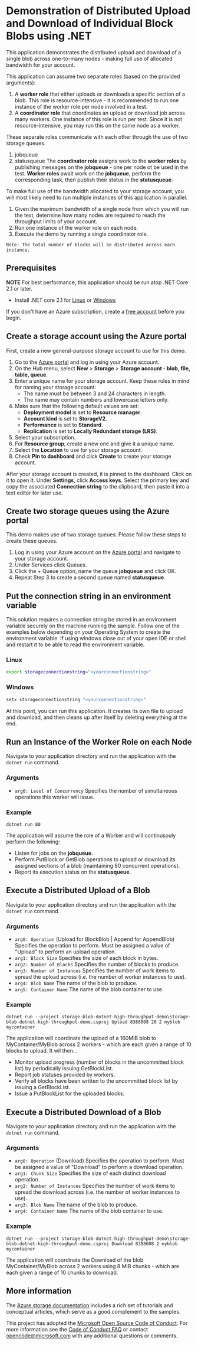 # Demonstration of Distributed Upload and Download of Individual Block Blobs using .NET

This application demonstrates the distributed upload and download of a single blob across one-to-many nodes - making
full use of allocated bandwidth for your account.

This application can assume two separate roles (based on the provided arguments):
1. A **worker role** that either uploads or downloads a specific section of a blob.
This role is resource-intensive - it is recommended to run one instance of the worker role per node involved in a test.
2. A **coordinator role** that coordinates an upload or download job across many workers.
One instance of this role is run per test.  Since it is not resource-intensive, you may run this on the same node as a worker.

These separate roles communicate with each other through the use of two storage queues.
1. jobqueue
2. statusqueue
The **coordinator role** assigns work to the **worker roles** by publishing messages on the **jobqueue** - one per node ot be used in the test.
**Worker roles** await work on the **jobqueue**, perform the corresponding task, then publish their status in the **statusqueue**.

To make full use of the bandwidth allocated to your storage account, you will most likely need to run multiple instances
of this application in parallel.
1) Given the maximum bandwidth of a single node from which you will run the test, determine how many nodes are
required to reach the throughput limits of your account.
2) Run one instance of the worker role on each node.
3) Execute the demo by running a single coordinator role.

```
Note: The total number of blocks will be distributed across each instance.
```

## Prerequisites

**NOTE** For best performance, this application should be run atop .NET Core 2.1 or later.

* Install .NET core 2.1 for [Linux](https://www.microsoft.com/net/download/linux) or [Windows](https://www.microsoft.com/net/download/windows)

If you don't have an Azure subscription, create a [free account](https://azure.microsoft.com/free/?WT.mc_id=A261C142F) before you begin.

## Create a storage account using the Azure portal

First, create a new general-purpose storage account to use for this demo.

1. Go to the [Azure portal](https://portal.azure.com) and log in using your Azure account. 
2. On the Hub menu, select **New** > **Storage** > **Storage account - blob, file, table, queue**. 
3. Enter a unique name for your storage account. Keep these rules in mind for naming your storage account:
    - The name must be between 3 and 24 characters in length.
    - The name may contain numbers and lowercase letters only.
4. Make sure that the following default values are set: 
    - **Deployment model** is set to **Resource manager**.
    - **Account kind** is set to **StorageV2**.
    - **Performance** is set to **Standard**.
    - **Replication** is set to **Locally Redundant storage (LRS)**.
5. Select your subscription. 
6. For **Resource group**, create a new one and give it a unique name. 
7. Select the **Location** to use for your storage account.
8. Check **Pin to dashboard** and click **Create** to create your storage account. 

After your storage account is created, it is pinned to the dashboard. Click on it to open it. Under **Settings**, click **Access keys**. Select the primary key and copy the associated **Connection string** to the clipboard, then paste it into a text editor for later use.

## Create two storage queues using the Azure portal

This demo makes use of two storage queues.  Please follow these steps to create these queues.

1. Log in using your Azure account on the [Azure portal](https://portal.azure.com) and navigate to your storage account. 
2. Under Services click Queues.
3. Click the + Queue option, name the queue **jobqueue** and click OK.
4. Repeat Step 3 to create a second queue named **statusqueue**.

## Put the connection string in an environment variable

This solution requires a connection string be stored in an environment variable securely on the machine running the sample. Follow one of the examples below depending on your Operating System to create the environment variable. If using windows close out of your open IDE or shell and restart it to be able to read the environment variable.

### Linux

```bash
export storageconnectionstring="<yourconnectionstring>"
```
### Windows

```cmd
setx storageconnectionstring "<yourconnectionstring>"
```

At this point, you can run this application. It creates its own file to upload and download, and then cleans up after itself by deleting everything at the end.

## Run an Instance of the Worker Role on each Node

Navigate to your application directory and run the application with the `dotnet run` command.

### Arguments
- `arg0: Level of Concurrency`
Specifies the number of simultaneous operations this worker will issue.

### Example

```
dotnet run 80
```
The application will assume the role of a Worker and will continusouly perform the following:
- Listen for jobs on the **jobqueue**.
- Perform PutBlock or GetBlob operations to upload or download its assigned sections of a blob (maintaining 80 concurrent operations).
- Report its execution status on the **statusqueue**.

## Execute a Distributed Upload of a Blob

Navigate to your application directory and run the application with the `dotnet run` command.

### Arguments
- `arg0: Operation` (Upload for BlockBlob | Append for AppendBlob)
Specifies the operation to perform.  Must be assigned a value of "Upload" to perform an upload operation.
- `arg1: Block Size`
Specifies the size of each block in bytes.
- `arg2: Number of Blocks`
Specifies the number of blocks to produce.
- `arg3: Number of Instances`
Specifies the number of work items to spread the upload across (i.e. the number of worker instances to use).
- `arg4: Blob Name`
The name of the blob to produce.
- `arg5: Container Name`
The name of the blob container to use.

### Example

```
dotnet run --project storage-blob-dotnet-high-throughput-demo\storage-blob-dotnet-high-throughput-demo.csproj Upload 8388608 20 2 myblob mycontainer
```
The application will coordinate the upload of a 160MiB blob to MyContainer/MyBlob across 2 workers - which are each given a range of 10 blocks to upload. It wil then...
- Monitor upload progress (number of blocks in the uncommitted block list) by periodically issuing GetBlockList.
- Report job statuses provided by workers.
- Verify all blocks have been written to the uncommitted block list by issuing a GetBlockList.
- Issue a PutBlockList for the uploaded blocks.

## Execute a Distributed Download of a Blob

Navigate to your application directory and run the application with the `dotnet run` command.

### Arguments
- `arg0: Operation` (Download)
Specifies the operation to perform.  Must be assigned a value of "Download" to perform a download operation.
- `arg1: Chunk Size`
Specifies the size of each distinct download operation.
- `arg2: Number of Instances`
Specifies the number of work items to spread the download across (i.e. the number of worker instances to use).
- `arg3: Blob Name`
The name of the blob to produce.
- `arg4: Container Name`
The name of the blob container to use.

### Example

```
dotnet run --project storage-blob-dotnet-high-throughput-demo\storage-blob-dotnet-high-throughput-demo.csproj Download 8388608 2 myblob mycontainer
```
The application will coordinate the Download of the blob MyContainer/MyBlob across 2 workers using 8 MiB chunks - which are each given a range of 10 chunks to download.


## More information

The [Azure storage documentation](https://docs.microsoft.com/azure/storage/) includes a rich set of tutorials and conceptual articles, which serve as a good complement to the samples.

This project has adopted the [Microsoft Open Source Code of Conduct](https://opensource.microsoft.com/codeofconduct/).
For more information see the [Code of Conduct FAQ](https://opensource.microsoft.com/codeofconduct/faq/) or
contact [opencode@microsoft.com](mailto:opencode@microsoft.com) with any additional questions or comments.
